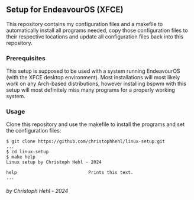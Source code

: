 Setup for EndeavourOS (XFCE)
----------------------------
This repository contains my configuration files and a makefile to automatically install all programs needed, copy those configuration files to their respective locations and update all configuration files back into this repository.

### Prerequisites

This setup is supposed to be used with a system running EndeavourOS (with the XFCE desktop environment).
Most installations will most likely work on any Arch-based distributions, however installing bspwm with this setup will most definitely miss many programs for a properly working system.

### Usage

Clone this repository and use the makefile to install the programs and set the configuration files:

```
$ git clone https://github.com/christophhehl/linux-setup.git
...
$ cd linux-setup
$ make help
Linux setup by Christoph Hehl - 2024

help                           Prints this text.
...
```


###### by Christoph Hehl - 2024

